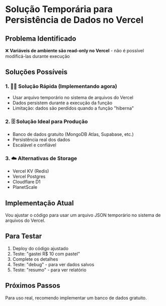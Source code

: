 # Solução Temporária para Persistência de Dados no Vercel

## Problema Identificado
❌ **Variáveis de ambiente são read-only no Vercel** - não é possível modificá-las durante execução

## Soluções Possíveis

### 1. 🏃‍♂️ **Solução Rápida (Implementando agora)**
- Usar arquivo temporário no sistema de arquivos do Vercel
- Dados persistem durante a execução da função
- Limitação: dados são perdidos quando a função "hiberna"

### 2. 🗄️ **Solução Ideal para Produção**
- Banco de dados gratuito (MongoDB Atlas, Supabase, etc.)
- Persistência real dos dados
- Escalável e confiável

### 3. ☁️ **Alternativas de Storage**
- Vercel KV (Redis)
- Vercel Postgres  
- Cloudflare D1
- PlanetScale

## Implementação Atual
Vou ajustar o código para usar um arquivo JSON temporário no sistema de arquivos do Vercel.

## Para Testar
1. Deploy do código ajustado
2. Teste: "gastei R$ 10 com pastel"
3. Complete os detalhes
4. Teste: "debug" - para ver dados salvos
5. Teste: "resumo" - para ver relatório

## Próximos Passos
Para uso real, recomendo implementar um banco de dados gratuito.
